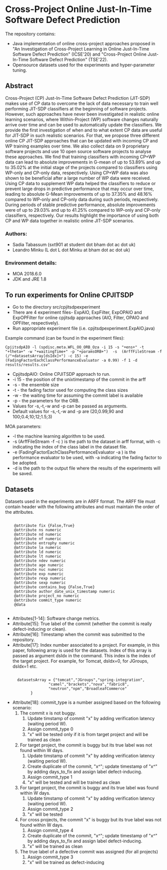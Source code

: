 <h1>Cross-Project Online Just-In-Time Software
Defect Prediction 
</h1>

The repository contains:
<ul>
  <li>Java implementation of online cross-project approaches proposed in "An Investigation of Cross-Project Learning in Online
Just-In-Time Software Defect Prediction" (ICSE'20) and "Cross-Project Online Just-In-Time Software
  Defect Prediction" (TSE'22). </li>
  <li>Opensource datasets used for the experiments and hyper-parameter tuning.</li>
  </ul>
  
  <h2>Abstract</h2>
Cross-Project (CP) Just-In-Time Software Defect Prediction (JIT-SDP) makes use of CP data to overcome the lack of data necessary to train well performing JIT-SDP classifiers at the beginning of software projects. However, such approaches have never been investigated in realistic online learning scenarios, where Within-Project (WP) software changes naturally arrive over time and can be used to automatically update the classifiers. We provide the first investigation of when and to what extent CP data are useful for JIT-SDP in such realistic scenarios. For that, we propose three different online CP JIT-SDP approaches that can be updated with incoming CP and WP training examples over time. We also collect data on 9 proprietary software projects and use 10 open source software projects to analyse these approaches. We find that training classifiers with incoming CP+WP data can lead to absolute
improvements in G-mean of up to 53.89% and up to 35.02% at the initial stage of the projects compared to classifiers using WP-only and CP-only data, respectively. Using CP+WP data was also shown to be beneficial after a large number of WP data were received. Using CP data to supplement WP data helped the classifiers to reduce or prevent large drops in predictive performance that may occur over time, leading to absolute G-Mean improvements of up to 37.35% and 48.16% compared to WP-only and CP-only data during such periods, respectively. During periods of stable predictive performance, absolute improvements were of up to 29.03% and up to 41.25% compared to WP-only and CP-only classifiers, respectively. Our results highlight the importance of using both CP and WP data together in realistic online JIT-SDP scenarios.

<h3>Authors:</h3>
<ul>
  <li>Sadia Tabassum (sxt901 at student dot bham dot ac dot uk)</li>
  <li>Leandro Minku (L dot L dot Minku at bham dot ac dot uk)</li>
</ul>

<h3>Environment details:</h3>
<ul>
  <li>MOA 2018.6.0</li>
  <li>JDK and JRE 1.8</li>
</ul>

<h2>To run experiments for Online CPJITSDP</h2>
<ul>
  <li>Go to the directory src/cpjitsdpexperiment</li>
  <li>There are 4 experiment files- ExpAIO, ExpFilter, ExpOPAIO and ExpOPFilter for online cpjitsdp approaches (AIO, Filter, OPAIO and OPFilter, respectively).</li>
  <li>Run appropriate experiment file (i.e. cpjitsdpexperiment.ExpAIO.java)</li>
</ul>

Example command (can be found in the experiment files):

```
CpjitsdpAIO -l (spdisc.meta.WFL_OO_ORB_Oza -i 15 -s "+ens+" -t "+theta+" -w "+waitingTime+" -p "+paramsORB+")  -s  (ArffFileStream -f (/"+datasetsArray[dsIdx]+") -c 15) -e (FadingFactorEachClassPerformanceEvaluator -a 0.99) -f 1 -d results/results.csv"
```
<ul>
  <li>CpjitsdpAIO: Online CPJITSDP approach to run.</li>
  <li>-i 15 - the position of the unixtimestamp of the commit in the arff</li>
  <li>-s - the ensemble size</li>
  <li>-t - the fading factor used for computing the class sizes</li>
  <li>-w - the waiting time for assuming the commit label is available</li>
  <li>-p - the parameters for the ORB.</li>
  <li>Values for -s,-t,-w and -p can be passed as arguments. </li>
  <li>Default values for -s,-t,-w and -p are (20,0.99,90 and 100;0.4;10;12;1.5;3)</li>
</ul>

MOA parameters:
<ul>
  <li>-l the machine learning algorithm to be used.</li>

<li>-s (ArffFileStream -f -c ) is the path to the dataset in arff format, with -c indicating the index of the class label in the dataset file.</li>

<li>-e (FadingFactorEachClassPerformanceEvaluator -a ) is the performance evaluator to be used, with -a indicating the fading factor to be adopted.</li>

<li>-d is the path to the output file where the results of the experiments will be saved.</li>
</ul>

<h2>Datasets</h2>
Datasets used in the experiments are in ARFF format. The ARFF file must contain header with the following attributes and must maintain the order of the attributes.

```

    @attribute fix {False,True}
    @attribute ns numeric
    @attribute nd numeric
    @attribute nf numeric
    @attribute entrophy numeric
    @attribute la numeric
    @attribute ld numeric
    @attribute lt numeric
    @attribute ndev numeric
    @attribute age numeric
    @attribute nuc numeric
    @attribute exp numeric
    @attribute rexp numeric
    @attribute sexp numeric
    @attribute contains_bug {False,True}
    @attribute author_date_unix_timestamp numeric
    @attribute project_no numeric
    @attribute commit_type numeric
    @data
    
```

<ul>
<li>
Attributes[1-14]: Software change metrics.</li>
<li>
Attribute[15]: True label of the commit (whether the commit is really defect-inducing or clean).
</li>
<li>
Attribute[16]: Timestamp when the commit was submitted to the repository. 
</li>
<li>Attribute[17]: Index number associated to a project. For example, in this paper, following array is used for the datasets. Index of this array is passed as argument dsIdx in the command. This index is the index of the target project. For example,  for Tomcat, dsIdx=0, for JGroups, dsIdx=1 etc. 

```

  datasetsArray = {"tomcat","JGroups","spring-integration",
				"camel","brackets","nova","fabric8",
				"neutron","npm","BroadleafCommerce"
		}
```
  
  </li>
<li>Attribute[18]: commit_type is a number assigned based on the following scenario:
  <ol>
    <li>The commit x is not buggy. 
      <ol><li>Update timstamp of commit "x" by adding verification latency (waiting period W).</li>
        <li>Assign commit_type 0</li>
        <li> "x" will be tested only if it is from target project and will be trained as clean</li>
      </ol>
    </li>
    <li>For target project, the commit is buggy but its true label was not found within W days.
      <ol>
        <li>Update timstamp of commit "x" by adding verification latency (waiting period W).</li>
        <li>Create duplicate of the commit, "x^"; update timestamp of "x^" by adding days_to_fix and assign label defect-inducing.</li> 
        <li>Assign commit_type 1</li>
        <li>"x" will be tested and will be trained as clean
      </ol>
    </li>
    <li>For target project, the commit is buggy and its true label was found within W days.
      <ol>
        <li>Update timstamp of commit "x" by adding verification latency (waiting period W).</li>
        <li>Assign commit_type 2</li>
        <li>"x" will be tested</li>
      </ol>
    </li>
    <li>For cross projects, the commit "x" is buggy but its true label was not found within W days.
      <ol>
        <li>Assign commit_type 4</li>
        <li>Create duplicate of the commit, "x^"; update timestamp of "x^" by adding days_to_fix and assign label defect-inducing.</li> 
        <li>"x" will be trained as clean</lI>
      </ol>
    </li>
    <li>The true label of a defective commit was assigned (for all projects)
      <ol>
        <li>Assign commit_type 3</li>
        <li>"x" will be trained as defect-inducing</li>
      </ol>
    </li>
  </ol>
</ul>


